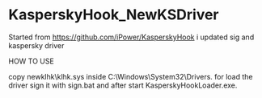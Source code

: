 # KasperskyHook_NewKSDriver
Started from https://github.com/iPower/KasperskyHook i updated sig and kaspersky driver

HOW TO USE

copy newklhk\klhk.sys inside C:\Windows\System32\Drivers.
for load the driver sign it with sign.bat and after start KasperskyHookLoader.exe.
